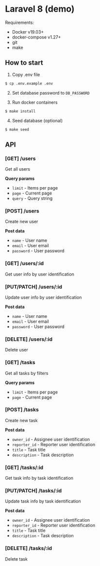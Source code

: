 # Laravel 8 (demo)

Requirements:
 - Docker v19.03+
 - docker-compose v1.27+
 - git
 - make

## How to start

1. Copy .env file
```bash
$ cp .env.example .env
```

2. Set database password to `DB_PASSWORD`

3. Run docker containers
```bash
$ make install
```

4. Seed database (optional)
```bash
$ make seed
```

## API

### [GET] /users
Get all users

**Query params**
- `limit` - Items per page
- `page` - Current page
- `query` - Query string

### [POST] /users
Create new user

**Post data**
- `name` - User name
- `email` - User email
- `password` - User password

### [GET] /users/:id
Get user info by user identification

### [PUT/PATCH] /users/:id
Update user info by user identification

**Post data**
- `name` - User name
- `email` - User email
- `password` - User password

### [DELETE] /users/:id
Delete user

### [GET] /tasks
Get all tasks by filters

**Query params**
- `limit` - Items per page
- `page` - Current page

### [POST] /tasks
Create new task

**Post data**
- `owner_id` - Assignee user identification
- `reporter_id` - Reporter user identification
- `title` - Task title
- `description` - Task description

### [GET] /tasks/:id
Get task info by task identification

### [PUT/PATCH] /tasks/:id
Update task info by task identification

**Post data**
- `owner_id` - Assignee user identification
- `reporter_id` - Reporter user identification
- `title` - Task title
- `description` - Task description

### [DELETE] /tasks/:id
Delete task
